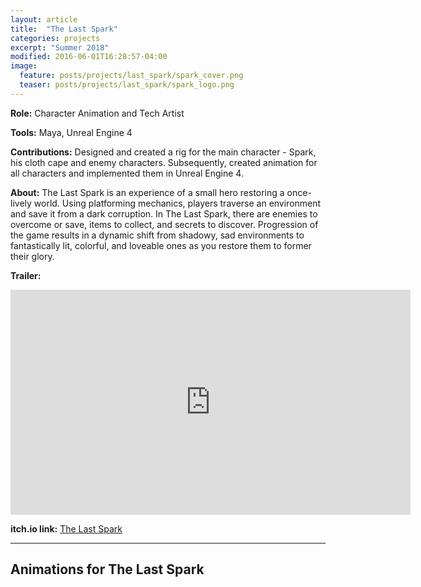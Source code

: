 ```yaml
---
layout: article
title:  "The Last Spark"
categories: projects
excerpt: "Summer 2018"
modified: 2016-06-01T16:28:57-04:00
image:
  feature: posts/projects/last_spark/spark_cover.png
  teaser: posts/projects/last_spark/spark_logo.png
---
```


**Role:** Character Animation and Tech Artist

**Tools:** Maya, Unreal Engine 4

**Contributions:** Designed and created a rig for the main character - Spark, his cloth cape and enemy characters. Subsequently, created animation for all characters and implemented them in Unreal Engine 4.

**About:** The Last Spark is an experience of a small hero restoring a once-lively world. Using platforming mechanics, players traverse an environment and save it from a dark corruption. In The Last Spark, there are enemies to overcome or save, items to collect, and secrets to discover. Progression of the game results in a dynamic shift from shadowy, sad environments to fantastically lit, colorful, and loveable ones as you restore them to former their glory.

**Trailer:**
<iframe src="https://player.vimeo.com/video/334234733" width="640" height="360" frameborder="0" allow="autoplay; fullscreen" allowfullscreen></iframe>

**itch.io link:** <a href="https://final-hour-studios.itch.io/the-last-spark">The Last Spark</a>

___

## Animations for The Last Spark
